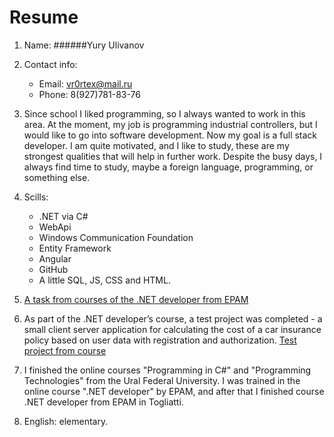 # Resume

1. Name: ######Yury Ulivanov

2. Contact info:
    * Email: vr0rtex@mail.ru
    * Phone: 8(927)781-83-76

3. Since school I liked programming, so I always wanted to work in this area. At the moment, my job is programming industrial controllers, but I would like to go into software development. Now my goal is a full stack developer.
I am quite motivated, and I like to study, these are my strongest qualities that will help in further work. Despite the busy days, I always find time to study, maybe a foreign language, programming, or something else.

4. Scills:
    * .NET via C#
    * WebApi
    * Windows Communication Foundation
    * Entity Framework
    * Angular
    * GitHub
    * A little SQL, JS, CSS and HTML.

5. [A task from courses of the .NET developer from EPAM](https://github.com/AldTLT/Modul09/blob/master/Modul09/ArrayBubbleSort/BubbleSorting.cs)

6. As part of the .NET developer’s course, a test project was completed - a small client server application for calculating the cost of a car insurance policy based on user data with registration and authorization.
[Test project from course](https://github.com/AldTLT/Insurance)

7. I finished the online courses "Programming in C#" and "Programming Technologies" from the Ural Federal University. I was trained in the online course ".NET developer" by EPAM, and after that I finished course .NET developer from EPAM in Togliatti.

8. English: elementary.
